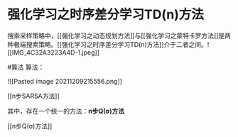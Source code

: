 # 强化学习之时序差分学习TD(n)方法

搜索采样策略中，[[强化学习之动态规划方法]]与[[强化学习之蒙特卡罗方法]]是两种极端搜索策略。[[强化学习之时序差分学习TD(n)方法]]介于二者之间。![[IMG_4C32A3223A4D-1.jpeg]]

#算法 算法：

![[Pasted image 20211209215556.png]]


[[n步SARSA方法]]

其中，存在一个统一的方法：**n步Q(σ)方法**



[[n步Q(σ)方法]]